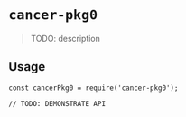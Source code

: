# `cancer-pkg0`

> TODO: description

## Usage

```
const cancerPkg0 = require('cancer-pkg0');

// TODO: DEMONSTRATE API
```
